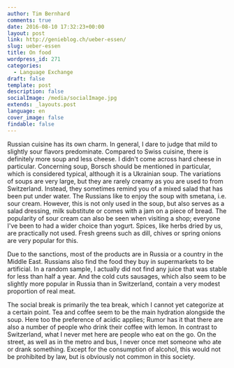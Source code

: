 ```yaml
---
author: Tim Bernhard
comments: true
date: 2016-08-10 17:32:23+00:00
layout: post
link: http://genieblog.ch/ueber-essen/
slug: ueber-essen
title: On food
wordpress_id: 271
categories:
  - Language Exchange
draft: false
template: post
description: false
socialImage: /media/socialImage.jpg
extends: _layouts.post
language: en
cover_image: false
findable: false
---
```


Russian cuisine has its own charm.
In general, I dare to judge that mild to slightly sour flavors predominate.
Compared to Swiss cuisine, there is definitely more soup and less cheese.
I didn't come across hard cheese in particular.
Concerning soup, Borsch should be mentioned in particular, which is considered typical, although it is a Ukrainian soup.
The variations of soups are very large, but they are rarely creamy as you are used to from Switzerland.
Instead, they sometimes remind you of a mixed salad that has been put under water.
The Russians like to enjoy the soup with smetana, i.e.
sour cream.
However, this is not only used in the soup, but also serves as a salad dressing, milk substitute or comes with a jam on a piece of bread.
The popularity of sour cream can also be seen when visiting a shop; everyone I've been to had a wider choice than yogurt.
Spices, like herbs dried by us, are practically not used.
Fresh greens such as dill, chives or spring onions are very popular for this.

Due to the sanctions, most of the products are in Russia or a country in the Middle East.
Russians also find the food they buy in supermarkets to be artificial.
In a random sample, I actually did not find any juice that was stable for less than half a year.
And the cold cuts sausages, which also seem to be slightly more popular in Russia than in Switzerland, contain a very modest proportion of real meat.

The social break is primarily the tea break, which I cannot yet categorize at a certain point.
Tea and coffee seem to be the main hydration alongside the soup.
Here too the preference of acidic applies; Rumor has it that there are also a number of people who drink their coffee with lemon.
In contrast to Switzerland, what I never met here are people who eat on the go.
On the street, as well as in the metro and bus, I never once met someone who ate or drank something.
Except for the consumption of alcohol, this would not be prohibited by law, but is obviously not common in this society.
